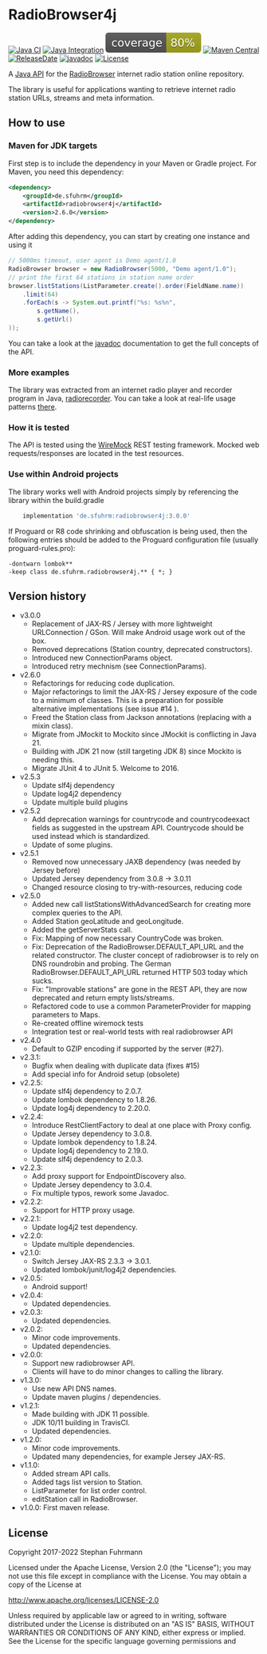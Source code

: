 RadioBrowser4j 
===================
[![Java CI](https://github.com/sfuhrm/radiobrowser4j/actions/workflows/maven.yml/badge.svg)](https://github.com/sfuhrm/radiobrowser4j/actions/workflows/maven.yml)
[![Java Integration](https://github.com/sfuhrm/radiobrowser4j/actions/workflows/maven-integration.yml/badge.svg)](https://github.com/sfuhrm/radiobrowser4j/actions/workflows/maven-integration.yml)
[![Coverage](https://raw.githubusercontent.com/sfuhrm/radiobrowser4j/gh-pages/jacoco.svg)]() 
[![Maven Central](https://maven-badges.herokuapp.com/maven-central/de.sfuhrm/radiobrowser4j/badge.svg)](https://maven-badges.herokuapp.com/maven-central/de.sfuhrm/radiobrowser4j)
[![ReleaseDate](https://img.shields.io/github/release-date/sfuhrm/radiobrowser4j)](https://github.com/sfuhrm/radiobrowser4j/releases)
[![javadoc](https://javadoc.io/badge2/de.sfuhrm/radiobrowser4j/javadoc.svg)](https://javadoc.io/doc/de.sfuhrm/radiobrowser4j)
[![License](https://img.shields.io/badge/License-Apache%202.0-blue.svg)](https://opensource.org/licenses/Apache-2.0) 

A [Java API](https://javadoc.io/doc/de.sfuhrm/radiobrowser4j/latest/de/sfuhrm/radiobrowser4j/package-summary.html) for
the [RadioBrowser](http://www.radio-browser.info)
internet radio station online repository.

The library is useful for applications wanting to retrieve
internet radio station URLs, streams and meta information.

## How to use

### Maven for JDK targets

First step is to include the dependency in your Maven or
Gradle project.
For Maven, you need this dependency:

```xml
<dependency>
    <groupId>de.sfuhrm</groupId>
    <artifactId>radiobrowser4j</artifactId>
    <version>2.6.0</version>
</dependency>
```

After adding this dependency, you can start
by creating one instance and using it

```java
// 5000ms timeout, user agent is Demo agent/1.0
RadioBrowser browser = new RadioBrowser(5000, "Demo agent/1.0");
// print the first 64 stations in station name order
browser.listStations(ListParameter.create().order(FieldName.name))
    .limit(64)
    .forEach(s -> System.out.printf("%s: %s%n",
        s.getName(),
        s.getUrl()
));
```

You can take a look at the [javadoc](https://javadoc.io/doc/de.sfuhrm/radiobrowser4j)
documentation to get the full concepts of the API.

### More examples

The library was extracted from an internet radio player and recorder program
in Java, [radiorecorder](https://github.com/sfuhrm/radiorecorder).
You can take a look at real-life usage patterns
[there](https://github.com/sfuhrm/radiorecorder/blob/master/src/main/java/de/sfuhrm/radiorecorder/Main.java).

### How it is tested

The API is tested using the [WireMock](http://wiremock.org/) REST testing
framework. Mocked web requests/responses are
located in the test resources.

### Use within Android projects

The library works well with Android projects simply by referencing the library within the build.gradle

```gradle
    implementation 'de.sfuhrm:radiobrowser4j:3.0.0'
```

If Proguard or R8 code shrinking and obfuscation is being used, then the following entries should be added to the Proguard configuration file (usually proguard-rules.pro):

```
-dontwarn lombok**
-keep class de.sfuhrm.radiobrowser4j.** { *; }
```

## Version history

* v3.0.0
  - Replacement of JAX-RS / Jersey with more lightweight URLConnection / GSon.
    Will make Android usage work out of the box.
  - Removed deprecations (Station country, deprecated constructors).
  - Introduced new ConnectionParams object.
  - Introduced retry mechnism (see ConnectionParams).
* v2.6.0
  - Refactorings for reducing code duplication.
  - Major refactorings to limit the JAX-RS / Jersey exposure of the code to a minimum of classes. This is a preparation for possible alternative implementations (see issue #14 ).
  - Freed the Station class from Jackson annotations (replacing with a mixin class).
  - Migrate from JMockit to Mockito since JMockit is conflicting in Java 21.
  - Building with JDK 21 now (still targeting JDK 8) since Mockito is needing this.
  - Migrate JUnit 4 to JUnit 5. Welcome to 2016.
* v2.5.3
  - Update slf4j dependency
  - Update log4j2 dependency
  - Update multiple build plugins
* v2.5.2
  - Add deprecation warnings for countrycode and countrycodeexact fields as suggested in the upstream API. Countrycode should be used instead which is standardized.
  - Update of some plugins.
* v2.5.1
  - Removed now unnecessary JAXB dependency (was needed by Jersey before)
  - Updated Jersey dependency from 3.0.8 -> 3.0.11
  - Changed resource closing to try-with-resources, reducing code 
* v2.5.0
  - Added new call listStationsWithAdvancedSearch for creating more complex queries to the API.
  - Added Station geoLatitude and geoLongitude.
  - Added the getServerStats call.
  - Fix: Mapping of now necessary CountryCode was broken.
  - Fix: Deprecation of the RadioBrowser.DEFAULT_API_URL and the related constructor. The cluster concept of radiobrowser is to rely on DNS roundrobin and probing. The German RadioBrowser.DEFAULT_API_URL returned HTTP 503 today which sucks.
  - Fix: "Improvable stations" are gone in the REST API, they are now deprecated and return empty lists/streams.
  - Refactored code to use a common ParameterProvider for mapping parameters to Maps.
  - Re-created offline wiremock tests
  - Integration test or real-world tests with real radiobrowser API
* v2.4.0
  - Default to GZIP encoding if supported by the server (#27).
* v2.3.1:
  - Bugfix when dealing with duplicate data  (fixes #15)
  - Add special info for  Android setup (obsolete)
* v2.2.5:
  - Update slf4j dependency to 2.0.7.
  - Update lombok dependency to 1.8.26.
  - Update log4j dependency to 2.20.0.
* v2.2.4:
  - Introduce RestClientFactory to deal at one place with Proxy config.
  - Update Jersey dependency to 3.0.8.
  - Update lombok dependency to 1.8.24.
  - Update log4j dependency to 2.19.0.
  - Update slf4j dependency to 2.0.3.
* v2.2.3:
  - Add proxy support for EndpointDiscovery also.
  - Update Jersey dependency to 3.0.4.
  - Fix multiple typos, rework some Javadoc.
* v2.2.2:
  - Support for HTTP proxy usage.
* v2.2.1:
  - Update log4j2 test dependency.
* v2.2.0:
  - Update multiple dependencies.
* v2.1.0:
  - Switch Jersey JAX-RS 2.3.3 -> 3.0.1.
  - Updated lombok/junit/log4j2 dependencies.
* v2.0.5:
  - Android support!
* v2.0.4:
  - Updated dependencies.
* v2.0.3:
  - Updated dependencies.
* v2.0.2:
  - Minor code improvements.
  - Updated dependencies.
* v2.0.0:
  - Support new radiobrowser API.
  - Clients will have to do minor changes to calling the library.
* v1.3.0:
  - Use new API DNS names.
  - Update maven plugins / dependencies.
* v1.2.1:
  - Made building with JDK 11 possible.
  - JDK 10/11 building in TravisCI.
  - Updated dependencies.
* v1.2.0:
  - Minor code improvements.
  - Updated many dependencies, for example Jersey JAX-RS.
* v1.1.0:
  - Added stream API calls.
  - Added tags list version to Station.
  - ListParameter for list order control.
  - editStation call in RadioBrowser.
* v1.0.0: First maven release.

## License

Copyright 2017-2022 Stephan Fuhrmann

Licensed under the Apache License, Version 2.0 (the "License");
you may not use this file except in compliance with the License.
You may obtain a copy of the License at

http://www.apache.org/licenses/LICENSE-2.0

Unless required by applicable law or agreed to in writing, software
distributed under the License is distributed on an "AS IS" BASIS,
WITHOUT WARRANTIES OR CONDITIONS OF ANY KIND, either express or implied.
See the License for the specific language governing permissions and
